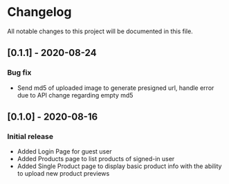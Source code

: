 # Changelog

All notable changes to this project will be documented in this file.

## [0.1.1] - 2020-08-24
### Bug fix
- Send md5 of uploaded image to generate presigned url, handle error due to API change regarding empty md5

## [0.1.0] - 2020-08-16
### Initial release
- Added Login Page for guest user
- Added Products page to list products of signed-in user
- Added Single Product page to display basic product info with the ability to upload new product previews
